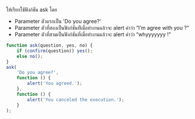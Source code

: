 ให้เรียกใช้ฟังก์ชัน ask โดย

-   Parameter ตัวแรกเป็น 'Do you agree?'
-   Parameter ตัวที่สองเป็นฟังก์ชันท่ีเมื่อทำงานแล้วจะ alert คำว่า “I’m agree with you ?”
-   Parameter ตัวที่สามเป็นฟังก์ชันที่เมื่อทำงานแล้วจะ alert คำว่า “whyyyyyyy !”

```js
function ask(question, yes, no) {
    if (confirm(question)) yes();
    else no();
}
ask(
    'Do you agree?',
    function () {
        alert('You agreed.');
    },
    function () {
        alert('You canceled the execution.');
    }
);

```
